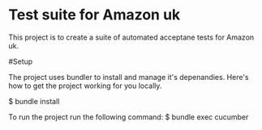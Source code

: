 Test suite for Amazon uk
==============
This project is to create a suite of automated acceptane tests for Amazon uk.

#Setup

The project uses bundler to install and manage it's depenandies. Here's how to get the project working for you locally.

  $ bundle install

To run the project run the following command:
  $ bundle exec cucumber
